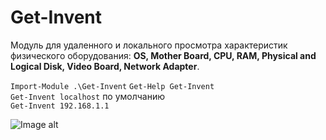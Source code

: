 # Get-Invent
Модуль для удаленного и локального просмотра характеристик физического оборудования: **OS, Mother Board, CPU, RAM, Physical and Logical Disk, Video Board, Network Adapter**.

`Import-Module .\Get-Invent`
`Get-Help Get-Invent` \
`Get-Invent localhost` по умолчанию \
`Get-Invent 192.168.1.1`

![Image alt](https://github.com/Lifailon/Get-Invent/blob/rsa/Screen/Example-1.0.jpg)

